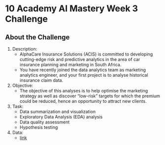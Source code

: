 # 10 Academy AI Mastery Week 3 Challenge

## About the Challenge

1. Description:
   - AlphaCare Insurance Solutions (ACIS) is committed to developing cutting-edge risk and predictive analytics in the area of car insurance planning and marketing in South Africa.
   - You have recently joined the data analytics team as marketing analytics engineer, and your first project is to analyse historical insurance claim data.
2. Objective:
   - The objective of this analyses is to help optimise the marketing strategy as well as discover “low-risk” targets for which the premium could be reduced, hence an opportunity to attract new clients.
3. Task:
   - Data summarization and visualization
   - Exploratory Data Analysis (EDA) analysis
   - Data quality assessment
   - Hypothesis testing
4. Data:
   - [link](https://drive.google.com/drive/folders/16G-ljO6V-AKAZV2H9WM5KYQtYRWIz7Mc?usp=drive_link)
